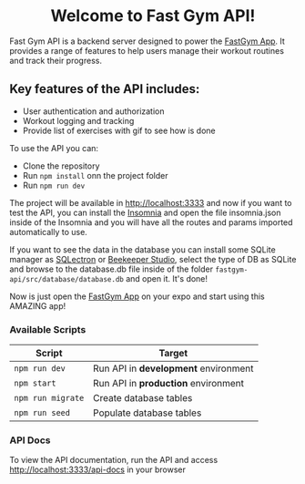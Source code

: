 <h1 align="center">Welcome to Fast Gym API!</h1>


Fast Gym API is a backend server designed to power the [FastGym App](https://github.com/SavioNicodemos/fastGym). It provides a range of features to help users manage their workout routines and track their progress.

## Key features of the API includes:

 - User authentication and authorization
 - Workout logging and tracking
 - Provide list of exercises with gif to see how is done
 
To use the API you can:
 - Clone the repository
 - Run `npm install` onn the project folder
 - Run `npm run dev`
 
The project will be available in [http://localhost:3333](http://localhost:3333) and now if you want to test the API, you can install the [Insomnia](https://insomnia.rest/download) and open the file insomnia.json inside of the Insomnia and you will have all the routes and params imported automatically to use.


If you want to see the data in the database you can install some SQLite manager as [SQLectron](https://github.com/sqlectron/sqlectron-gui) or [Beekeeper Studio](https://www.beekeeperstudio.io/), select the type of DB as SQLite and browse to the database.db file inside of the folder `fastgym-api/src/database/database.db` and open it. It's done!

Now is just open the [FastGym App](https://github.com/SavioNicodemos/fastGym) on your expo and start using this AMAZING app!

### Available Scripts

|                    Script | Target                                             |
| ------------------------- | -------------------------------------------------- |
|                    `npm run dev` | Run API in **development** environment      |
|                    `npm start` | Run API in **production** environment         |
|                    `npm run migrate` | Create database tables                  |
|                    `npm run seed` | Populate database tables                   |


### API Docs
To view the API documentation, run the API and access [http://localhost:3333/api-docs](http://localhost:3333/api-docs) in your browser
